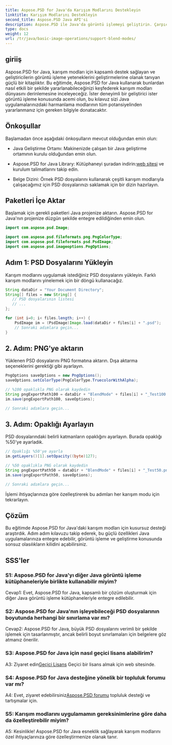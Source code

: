 ```yaml
---
title: Aspose.PSD for Java'da Karışım Modlarını Destekleyin
linktitle: Karışım Modlarını Destekleyin
second_title: Aspose.PSD Java API'si
description: Aspose.PSD ile Java'da görüntü işlemeyi geliştirin. Çarpıcı efektler için karışım modlarından yararlanmayı öğrenin.
type: docs
weight: 12
url: /tr/java/basic-image-operations/support-blend-modes/
---
```

## giriiş

Aspose.PSD for Java, karışım modları için kapsamlı destek sağlayan ve geliştiricilerin görüntü işleme yeteneklerini geliştirmelerine olanak tanıyan güçlü bir kitaplıktır. Bu eğitimde, Aspose.PSD for Java kullanarak bunlardan nasıl etkili bir şekilde yararlanabileceğinizi keşfederek karışım modları dünyasını derinlemesine inceleyeceğiz. İster deneyimli bir geliştirici ister görüntü işleme konusunda acemi olun, bu kılavuz sizi Java uygulamalarınızdaki harmanlama modlarının tüm potansiyelinden yararlanmanız için gereken bilgiyle donatacaktır.

## Önkoşullar

Başlamadan önce aşağıdaki önkoşulların mevcut olduğundan emin olun:

- Java Geliştirme Ortamı: Makinenizde çalışan bir Java geliştirme ortamının kurulu olduğundan emin olun.

- Aspose.PSD for Java Library: Kütüphaneyi şuradan indirin:[web sitesi](https://releases.aspose.com/psd/java/) ve kurulum talimatlarını takip edin.

- Belge Dizini: Örnek PSD dosyalarını kullanarak çeşitli karışım modlarıyla çalışacağımız için PSD dosyalarınızı saklamak için bir dizin hazırlayın.

## Paketleri İçe Aktar

Başlamak için gerekli paketleri Java projenize aktarın. Aspose.PSD for Java'nın projenize düzgün şekilde entegre edildiğinden emin olun.

```java
import com.aspose.psd.Image;

import com.aspose.psd.fileformats.png.PngColorType;
import com.aspose.psd.fileformats.psd.PsdImage;
import com.aspose.psd.imageoptions.PngOptions;
```

## Adım 1: PSD Dosyalarını Yükleyin

Karışım modlarını uygulamak istediğiniz PSD dosyalarını yükleyin. Farklı karışım modlarını yinelemek için bir döngü kullanacağız.

```java
String dataDir = "Your Document Directory";
String[] files = new String[] {
   // PSD dosyalarının listesi
   // ...
};

for (int i=0; i< files.length; i++) {
    PsdImage im = (PsdImage)Image.load(dataDir + files[i] + ".psd");
    // Sonraki adımlara geçin...
}
```

## 2. Adım: PNG'ye aktarın

Yüklenen PSD dosyalarını PNG formatına aktarın. Dışa aktarma seçeneklerini gerektiği gibi ayarlayın.

```java
PngOptions saveOptions = new PngOptions();
saveOptions.setColorType(PngColorType.TruecolorWithAlpha);

// %100 opaklıkla PNG olarak kaydedin
String pngExportPath100 = dataDir + "BlendMode" + files[i] + "_Test100.png";
im.save(pngExportPath100, saveOptions);

// Sonraki adımlara geçin...
```

## 3. Adım: Opaklığı Ayarlayın

PSD dosyalarındaki belirli katmanların opaklığını ayarlayın. Burada opaklığı %50'ye ayarladık.

```java
// Opaklığı %50'ye ayarla
im.getLayers()[1].setOpacity((byte)127);

// %50 opaklıkla PNG olarak kaydedin
String pngExportPath50 = dataDir + "BlendMode" + files[i] + "_Test50.png";
im.save(pngExportPath50, saveOptions);

// Sonraki adımlara geçin...
```

İşlemi ihtiyaçlarınıza göre özelleştirerek bu adımları her karışım modu için tekrarlayın.

## Çözüm

Bu eğitimde Aspose.PSD for Java'daki karışım modları için kusursuz desteği araştırdık. Adım adım kılavuzu takip ederek, bu güçlü özellikleri Java uygulamalarınıza entegre edebilir, görüntü işleme ve geliştirme konusunda sonsuz olasılıkların kilidini açabilirsiniz.

## SSS'ler

### S1: Aspose.PSD for Java'yı diğer Java görüntü işleme kütüphaneleriyle birlikte kullanabilir miyim?

Cevap1: Evet, Aspose.PSD for Java, kapsamlı bir çözüm oluşturmak için diğer Java görüntü işleme kütüphaneleriyle entegre edilebilir.

### S2: Aspose.PSD for Java'nın işleyebileceği PSD dosyalarının boyutunda herhangi bir sınırlama var mı?

Cevap2: Aspose.PSD for Java, büyük PSD dosyalarını verimli bir şekilde işlemek için tasarlanmıştır, ancak belirli boyut sınırlamaları için belgelere göz atmanız önerilir.

### S3: Aspose.PSD for Java için nasıl geçici lisans alabilirim?

 A3: Ziyaret edin[Geçici Lisans](https://purchase.aspose.com/temporary-license/) Geçici bir lisans almak için web sitesinde.

### S4: Aspose.PSD for Java desteğine yönelik bir topluluk forumu var mı?

 A4: Evet, ziyaret edebilirsiniz[Aspose.PSD forumu](https://forum.aspose.com/c/psd/34) topluluk desteği ve tartışmalar için.

### S5: Karışım modlarını uygulamamın gereksinimlerine göre daha da özelleştirebilir miyim?

A5: Kesinlikle! Aspose.PSD for Java esneklik sağlayarak karışım modlarını özel ihtiyaçlarınıza göre özelleştirmenize olanak tanır.